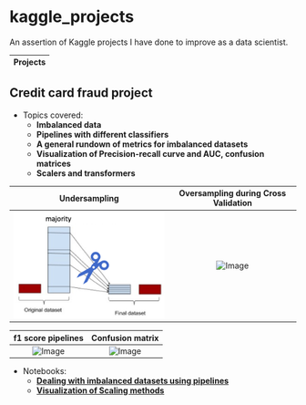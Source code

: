 # kaggle_projects
<!-- ![Image](https://github.com/henarejosSinh/kaggle_projects/blob/main/pictures/basics/ml.png) -->

An assertion of Kaggle projects I have done to improve as a data scientist.

| Projects |
| ---------------------- |
## **Credit card fraud project**
- Topics covered:
    - **Imbalanced data**
    - **Pipelines with different classifiers**
    - **A general rundown of metrics for imbalanced datasets**
    - **Visualization of Precision-recall curve and AUC, confusion matrices**
    - **Scalers and transformers**

 Undersampling           |  Oversampling during Cross Validation
:-------------------------:|:-------------------------:
![Image](https://github.com/henarejosSinh/kaggle_projects/blob/main/pictures/credit%20card%20fraud/imbalanced_under.png)  |  ![Image](https://github.com/henarejosSinh/kaggle_projects/blob/main/pictures/credit%20card%20fraud/imbalanced_over_cv.png)

 f1 score pipelines           |  Confusion matrix
:-------------------------:|:-------------------------:
![Image](https://github.com/henarejosSinh/kaggle_projects/blob/main/pictures/credit%20%card%20%fraud/f1_score.png)  |  ![Image](https://github.com/henarejosSinh/kaggle_projects/blob/main/pictures/credit%20%card%20%fraud/confusion_matrix_ex.png)

- Notebooks:
  - [**Dealing with imbalanced datasets using pipelines**](https://github.com/henarejosSinh/kaggle_projects/blob/main/notebooks/credit_card_fraud/dealing-with-imbalanced-datasets-using-pipelines.ipynb)
  - [**Visualization of Scaling methods**](https://github.com/henarejosSinh/kaggle_projects/blob/main/notebooks/credit_card_fraud/a-visual-exploration-of-scaling-methods.ipynb)

